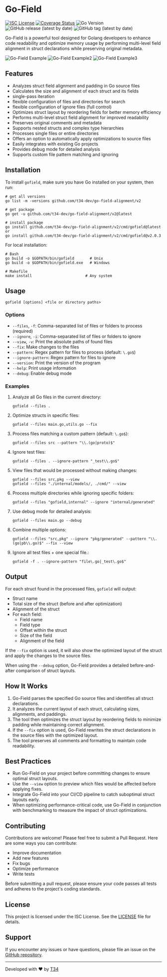 # Go-Field

[![ISC License](http://img.shields.io/badge/license-ISC-blue.svg)](http://copyfree.org)
[![Coverage Status](https://coveralls.io/repos/github/t34-dev/go-field-alignment/badge.svg?branch=main&ver=1728116352)](https://coveralls.io/github/t34-dev/go-field-alignment?branch=main&ver=1728116352)
![Go Version](https://img.shields.io/badge/Go-1.22-blue?logo=go&ver=1728116352)
![GitHub release (latest by date)](https://img.shields.io/github/v/release/t34-dev/go-field-alignment?ver=1728116352)
![GitHub tag (latest by date)](https://img.shields.io/github/v/tag/t34-dev/go-field-alignment?sort=semver&style=flat&logo=git&logoColor=white&label=Latest%20Version&color=blue&ver=1728116352)

Go-Field is a powerful tool designed for Golang developers to enhance code readability and optimize memory usage by performing multi-level field alignment in struct declarations while preserving original metadata.

![Go-Field Example](./example.png)
![Go-Field Example2](./example_view.png)
![Go-Field Example3](./example_ignore.png)

## Features

- Analyzes struct field alignment and padding in Go source files
- Calculates the size and alignment of each struct and its fields
- single-pass iteration 
- flexible configuration of files and directories for search 
- flexible configuration of ignore files (full control)
- Optimizes struct layout by reordering fields for better memory efficiency
- Performs multi-level struct field alignment for improved readability
- Preserves original comments and metadata
- Supports nested structs and complex type hierarchies
- Processes single files or entire directories
- Offers an option to automatically apply optimizations to source files
- Easily integrates with existing Go projects
- Provides debug mode for detailed analysis
- Supports custom file pattern matching and ignoring

## Installation

To install `gofield`, make sure you have Go installed on your system, then run:

```shell
# get all versions
go list -m -versions github.com/t34-dev/go-field-alignment/v2

# get package
go get -u github.com/t34-dev/go-field-alignment/v2@latest

# install package
go install github.com/t34-dev/go-field-alignment/v2/cmd/gofield@latest
or
go install github.com/t34-dev/go-field-alignment/v2/cmd/gofield@v2.0.3
```

For local installation:

```shell
# Bash
go build -o $GOPATH/bin/gofield       # Unix
go build -o $GOPATH/bin/gofield.exe   # Windows

# Makefile
make install                        # Any system
```

## Usage

```
gofield [options] <file or directory paths>
```

### Options

- `--files`, `-f`: Comma-separated list of files or folders to process (required)
- `--ignore`, `-i`: Comma-separated list of files or folders to ignore
- `--view`, `-v`: Print the absolute paths of found files
- `--fix`: Make changes to the files
- `--pattern`: Regex pattern for files to process (default: `\.go$`)
- `--ignore-pattern`: Regex pattern for files to ignore
- `--version`: Print the version of the program
- `--help`: Print usage information
- `--debug`: Enable debug mode

### Examples

1. Analyze all Go files in the current directory:
   ```
   gofield --files .
   ```

2. Optimize structs in specific files:
   ```
   gofield --files main.go,utils.go --fix
   ```

3. Process files matching a custom pattern (default: `\.go$`):
   ```
   gofield --files src --pattern "\\.(go|proto)$"
   ```

4. Ignore test files:
   ```
   gofield --files . --ignore-pattern "_test\\.go$"
   ```

5. View files that would be processed without making changes:
   ```
   gofield --files src,pkg --view
   gofield --files "./internal/models/, ./cmd/" --view
   ```

6. Process multiple directories while ignoring specific folders:
   ```
   gofield --files "gofield,internal" --ignore "internal/generated"
   ```

7. Use debug mode for detailed analysis:
   ```
   gofield --files main.go --debug
   ```

8. Combine multiple options:
   ```
   gofield --files "src,pkg" --ignore "pkg/generated" --pattern "\\.(go|pb\\.go)$" --fix --view
   ```

9. Ignore all test files + one special file.:
   ```
   gofield -f . --ignore-pattern "file\.go|_test\.go$"
   ```

## Output

For each struct found in the processed files, `gofield` will output:

- Struct name
- Total size of the struct (before and after optimization)
- Alignment of the struct
- For each field:
  - Field name
  - Field type
  - Offset within the struct
  - Size of the field
  - Alignment of the field

If the `--fix` option is used, it will also show the optimized layout of the struct and apply the changes to the source files.

When using the `--debug` option, Go-Field provides a detailed before-and-after comparison of struct layouts.

## How It Works

1. Go-Field parses the specified Go source files and identifies all struct declarations.
2. It analyzes the current layout of each struct, calculating sizes, alignments, and paddings.
3. The tool then optimizes the struct layout by reordering fields to minimize padding while maintaining correct alignment.
4. If the `--fix` option is used, Go-Field rewrites the struct declarations in the source files with the optimized layout.
5. The tool preserves all comments and formatting to maintain code readability.

## Best Practices

- Run Go-Field on your project before committing changes to ensure optimal struct layouts.
- Use the `--view` option to preview which files would be affected before applying fixes.
- Integrate Go-Field into your CI/CD pipeline to catch suboptimal struct layouts early.
- When optimizing performance-critical code, use Go-Field in conjunction with benchmarking to measure the impact of struct optimizations.

## Contributing

Contributions are welcome! Please feel free to submit a Pull Request. Here are some ways you can contribute:

- Improve documentation
- Add new features
- Fix bugs
- Optimize performance
- Write tests

Before submitting a pull request, please ensure your code passes all tests and adheres to the project's coding standards.

## License

This project is licensed under the ISC License. See the [LICENSE](LICENSE) file for details.

## Support

If you encounter any issues or have questions, please file an issue on the [GitHub repository](https://github.com/t34-dev/go-field-alignment/issues).

---

Developed with ❤️ by [T34](https://github.com/t34-dev)
